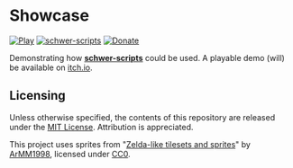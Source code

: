 # Showcase
[![Play](https://img.shields.io/badge/Play-itch.io-blueviolet.svg)](https://schwer.itch.io/) [![schwer-scripts](https://img.shields.io/badge/Asset-schwer--scripts-blue.svg)](https://github.com/itsschwer/schwer-scripts) [![Donate](https://img.shields.io/badge/Donate-PayPal-brightgreen.svg)](https://www.paypal.com/donate?hosted_button_id=NYFKAS24D4MJS)

Demonstrating how [**schwer-scripts**](https://github.com/itsschwer/schwer-scripts) could be used. A playable demo (will) be available on [itch.io](https://schwer.itch.io/).

## Licensing
Unless otherwise specified, the contents of this repository are released under the [MIT License](https://github.com/itsschwer/Showcase/blob/master/LICENSE). Attribution is appreciated.

This project uses sprites from "[Zelda-like tilesets and sprites](https://opengameart.org/content/zelda-like-tilesets-and-sprites)" by [ArMM1998](https://opengameart.org/users/armm1998), licensed under [CC0](https://creativecommons.org/publicdomain/zero/1.0).
